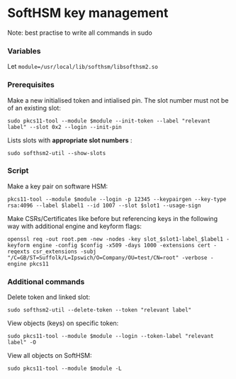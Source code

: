 # SoftHSM key management

Note: best practise to write all commands in sudo

### Variables

Let `module=/usr/local/lib/softhsm/libsofthsm2.so`

### Prerequisites

Make a new initialised token and intialised pin. The slot number must not be of an existing slot:

`sudo pkcs11-tool --module $module --init-token --label "relevant label" --slot 0x2 --login --init-pin`



Lists slots with **appropriate slot numbers** :

`sudo softhsm2-util --show-slots`

### Script

Make a key pair on software HSM:

`pkcs11-tool --module $module --login -p 12345 --keypairgen --key-type rsa:4096 --label $label1 --id 1007 --slot $slot1 --usage-sign`



Make CSRs/Certificates like before but referencing keys in the following way with additional engine and keyform flags:

`openssl req -out root.pem -new -nodes -key slot_$slot1-label_$label1 -keyform engine -config $config -x509 -days 1000 -extensions cert -reqexts csr_extensions -subj "/C=GB/ST=Suffolk/L=Ipswich/O=Company/OU=test/CN=root" -verbose -engine pkcs11`



### Additional commands

Delete token and linked slot:

`sudo softhsm2-util --delete-token --token "relevant label"`



View objects (keys) on specific token:

`sudo pkcs11-tool --module $module --login --token-label "relevant label" -O`



View all objects on SoftHSM:

`sudo pkcs11-tool --module $module -L`